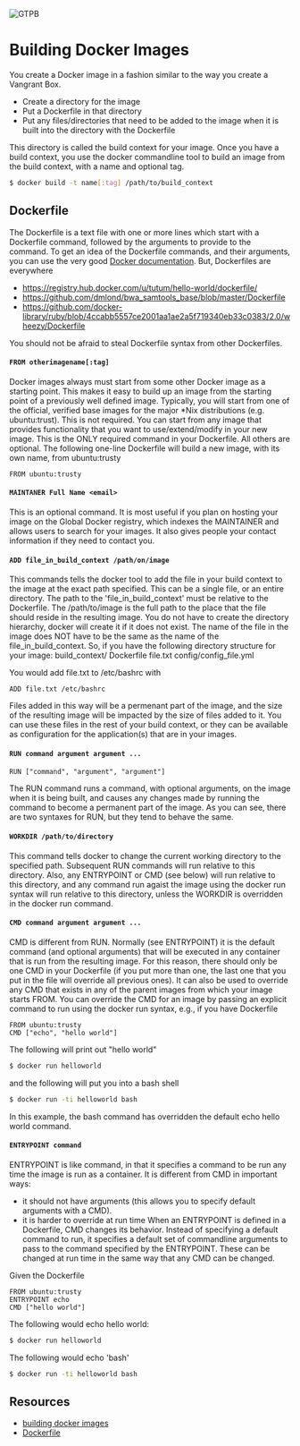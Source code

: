 ![GTPB](http://gtpb.igc.gulbenkian.pt/bicourses/images/GTPB2015logo.png "GTPB")

Building Docker Images
======================

You create a Docker image in a fashion similar to the way you create a Vangrant Box.

- Create a directory for the image
- Put a Dockerfile in that directory
- Put any files/directories that need to be added to the image when it is built into the directory with the Dockerfile

This directory is called the build context for your image.  Once you have a build context, you use the docker commandline tool to build an image from the build context, with a name and optional tag.
```bash
$ docker build -t name[:tag] /path/to/build_context
```

Dockerfile
----------

The Dockerfile is a text file with one or more lines which start with a Dockerfile command, followed by the arguments to provide to the command. To get an idea of the Dockerfile commands, and their arguments, you can use the very good [Docker documentation](https://docs.docker.com/reference/builder/).  But, Dockerfiles are everywhere

- https://registry.hub.docker.com/u/tutum/hello-world/dockerfile/
- https://github.com/dmlond/bwa_samtools_base/blob/master/Dockerfile
- https://github.com/docker-library/ruby/blob/4ccabb5557ce2001aa1ae2a5f719340eb33c0383/2.0/wheezy/Dockerfile

You should not be afraid to steal Dockerfile syntax from other Dockerfiles.

#### `FROM otherimagename[:tag]`

Docker images always must start from some other Docker image as a starting point. This makes it easy to build up an image from the
starting point of a previously well defined image. Typically, you will start from one of the official, verified base images for the major \*Nix distributions (e.g. ubuntu:trust). This is not required.  You can start from any image that provides functionality that you want to use/extend/modify in your new image.  This is the ONLY required command in your Dockerfile.  All others are optional.  The following one-line Dockerfile will build a new image, with its own name, from ubuntu:trusty

```
FROM ubuntu:trusty
```

#### `MAINTANER Full Name <email>`

This is an optional command.  It is most useful if you plan on hosting your image on the Global Docker registry, which indexes the MAINTAINER and allows users to search for your images.  It also gives people your contact information if they need to contact you.

#### `ADD file_in_build_context /path/on/image`

This commands tells the docker tool to add the file in your build context to the image at the exact path specified. This can be a single file, or an entire directory. The path to the 'file_in_build_context' must be relative to the Dockerfile.  The /path/to/image is the full path to the place that the file should reside in the resulting image.  You do not have to create the directory hierarchy, docker will create it if it does not exist. The name of the file in the image does NOT have to be the same as the name of the file_in_build_context.  So, if you have the following directory structure for your image:
build_context/
              Dockerfile
              file.txt
              config/config_file.yml

You would add file.txt to /etc/bashrc with
```
ADD file.txt /etc/bashrc
```

Files added in this way will be a permenant part of the image, and the size of the resulting image will be impacted by the size of files added to it. You can use these files in the rest of your build context, or they can be available as configuration for the application(s) that are in your images.

#### `RUN command argument argument ...`

`RUN ["command", "argument", "argument"]`

The RUN command runs a command, with optional arguments, on the image when it is being built, and causes any changes made by running the command to become a permanent part of the image.  As you can see, there are two syntaxes for RUN, but they tend to behave the same.

#### `WORKDIR /path/to/directory`

This command tells docker to change the current working directory to the specified path.  Subsequent RUN commands will run relative to this directory.  Also, any ENTRYPOINT or CMD (see below) will run relative to this directory, and any command run agaist the image using the docker run syntax will run relative to this directory, unless the WORKDIR is overridden in the docker run command.

#### `CMD command argument argument ...`

CMD is different from RUN. Normally (see ENTRYPOINT) it is the default command (and optional arguments) that will be executed in any container that is run from the resulting image.  For this reason, there should only be one CMD in your Dockerfile (if you put more than one, the last one that you put in the file will override all previous ones).  It can also be used to override any CMD that exists in any of the parent images from which your image starts FROM.  You can override the CMD for an image by passing an explicit command to run using the docker run syntax, e.g., if you have Dockerfile
```
FROM ubuntu:trusty
CMD ["echo", "hello world"]
```

The following will print out "hello world"
```bash
$ docker run helloworld
```
and the following will put you into a bash shell
```bash
$ docker run -ti helloworld bash
```
In this example, the bash command has overridden the default echo hello world command.

#### `ENTRYPOINT command`

ENTRYPOINT is like command, in that it specifies a command to be run any time the image is run as a container.  It is different from CMD in important ways:
 - it should not have arguments (this allows you to specify default arguments with a CMD).
 - it is harder to override at run time
When an ENTRYPOINT is defined in a Dockerfile, CMD changes its behavior.  Instead of specifying a default command to run, it specifies a default set of commandline arguments to pass to the command specified by the ENTRYPOINT. These can be changed at run time in the same way that any CMD can be changed.

Given the Dockerfile
```
FROM ubuntu:trusty
ENTRYPOINT echo
CMD ["hello world"]
```

The following would echo hello world:
```bash
$ docker run helloworld
```
The following would echo 'bash'
```bash
$ docker run -ti helloworld bash
```

Resources
---------
* [building docker images](https://docs.docker.com/reference/commandline/cli/#build)
* [Dockerfile](https://docs.docker.com/reference/builder/)
